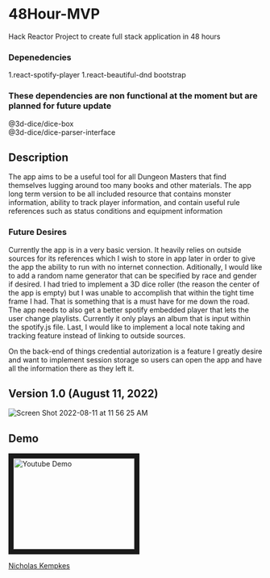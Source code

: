 # 48Hour-MVP
Hack Reactor Project to create full stack application in 48 hours

### Depenedencies
1.react-spotify-player
1.react-beautiful-dnd
bootstrap

### These dependencies are non functional at the moment but are planned for future update
@3d-dice/dice-box       
@3d-dice/dice-parser-interface



## Description
  The app aims to be a useful tool for all Dungeon Masters that find themselves lugging around too many books and other materials. The app long term version to be all included resource that contains monster information, ability to track player information, and contain useful rule references such as status conditions and equipment information
  
  ### Future Desires
   Currently the app is in a very basic version. It heavily relies on outside sources for its references which I wish to store in app later in order to give the app the ability to run with no internet connection. Aditionally, I would like to add a random name generator that can be specified by race and gender if desired. I had tried to implement a 3D dice roller (the reason the center of the app is empty) but I was unable to accomplish that within the tight time frame I had. That is something that is a must have for me down the road. The app needs to also get a better spotify embedded player that lets the user change playlists. Currently it only plays an album that is input within the spotify.js file. Last, I would like to implement a local note taking and tracking feature instead of linking to outside sources. 
    
   On the back-end of things credential autorization is a feature I greatly desire and want to implement session storage so users can open the app and have all the information there as they left it. 



## Version 1.0 (August 11, 2022) 

![Screen Shot 2022-08-11 at 11 56 25 AM](https://user-images.githubusercontent.com/102747919/184191233-7ddaa242-15b8-4ce4-8b31-f6bd83754d85.png)


## Demo 
<a href="http://www.youtube.com/watch?feature=player_embedded&v=A5RGEZNplNE" target="_blank"><img src="http://img.youtube.com/vi/A5RGEZNplNE/0.jpg" 
alt="Youtube Demo" width="240" height="180" border="10" /></a>


<div class="badge-base LI-profile-badge" data-locale="en_US" data-size="medium" data-theme="dark" data-type="VERTICAL" data-vanity="nicholas-kempkes" data-version="v1"><a class="badge-base__link LI-simple-link" href="https://www.linkedin.com/in/nicholas-kempkes?trk=profile-badge">Nicholas Kempkes</a></div>
              
